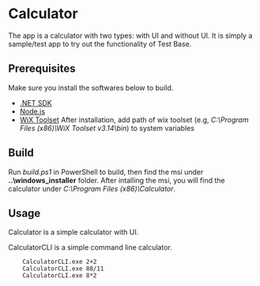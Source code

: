 # Calculator
The app is a calculator with two types: with UI and without UI. It is simply a sample/test app to try out the functionality of Test Base.
## Prerequisites

Make sure you install the softwares below to build.
- [.NET SDK](https://dotnet.microsoft.com/download)
- [Node.js](https://nodejs.org/en/)
- [WiX Toolset](https://github.com/wixtoolset/wix3/releases) 
After installation, add path of wix toolset (e.g, _C:\Program Files (x86)\WiX Toolset v3.14\bin_) to system variables

## Build
Run _build.ps1_ in PowerShell to build, then find the msi under **..\windows_installer** folder.
After intalling the msi, you will find the calculator under _C:\Program Files (x86)\Calculator_.

## Usage
Calculator is a simple calculator with UI.

CalculatorCLI is a simple command line calculator.
```
    CalculatorCLI.exe 2+2
    CalculatorCLI.exe 88/11
    CalculatorCLI.exe 8*2
```
